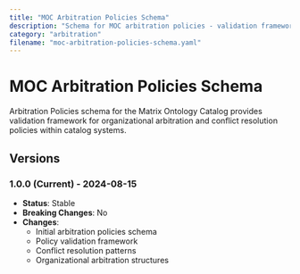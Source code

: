 ```yaml
---
title: "MOC Arbitration Policies Schema"
description: "Schema for MOC arbitration policies - validation framework for organizational arbitration and conflict resolution policies"
category: "arbitration"
filename: "moc-arbitration-policies-schema.yaml"
---
```


# MOC Arbitration Policies Schema

Arbitration Policies schema for the Matrix Ontology Catalog provides validation framework for organizational arbitration and conflict resolution policies within catalog systems.

## Versions

### 1.0.0 (Current) - 2024-08-15
- **Status**: Stable
- **Breaking Changes**: No
- **Changes**:
  - Initial arbitration policies schema
  - Policy validation framework
  - Conflict resolution patterns
  - Organizational arbitration structures
